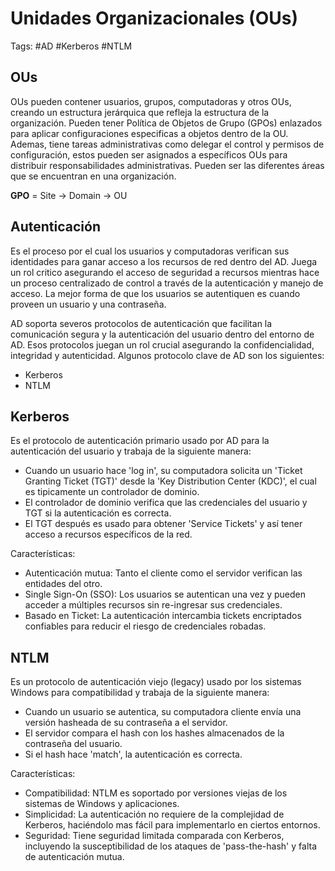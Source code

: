 # Unidades Organizacionales (OUs)

Tags: #AD #Kerberos #NTLM

## OUs

OUs pueden contener usuarios, grupos, computadoras y otros OUs, creando un estructura jerárquica que refleja la estructura de la organización.  Pueden tener Política de Objetos de Grupo (GPOs) enlazados para aplicar configuraciones especificas a objetos dentro de la OU. Ademas, tiene tareas administrativas como delegar el control y permisos de configuración, estos pueden ser asignados a específicos OUs para distribuir responsabilidades administrativas. Pueden ser las diferentes áreas que se encuentran en una organización. 

**GPO** = Site -> Domain -> OU

## Autenticación 

Es el proceso por el cual los usuarios y computadoras verifican sus identidades para ganar acceso a los recursos de red dentro del AD. Juega un rol critico asegurando el acceso de seguridad a recursos mientras hace un proceso centralizado de control a través de la autenticación y manejo de acceso. La mejor forma de que los usuarios se autentiquen es cuando proveen un usuario y una contraseña. 

AD soporta severos protocolos de autenticación que facilitan la comunicación segura y la autenticación del usuario dentro del entorno de AD. Esos protocolos juegan un rol crucial asegurando la confidencialidad, integridad y autenticidad. Algunos protocolo clave de AD son los siguientes:
* Kerberos
* NTLM

## Kerberos

Es el protocolo de autenticación primario usado por AD para la autenticación del usuario y trabaja de la siguiente manera:
* Cuando un usuario hace 'log in', su computadora solicita un 'Ticket Granting Ticket (TGT)' desde la 'Key Distribution Center (KDC)', el cual es tipicamente un controlador de dominio. 
* El controlador de dominio verifica que las credenciales del usuario y TGT si la autenticación es correcta. 
* El TGT después es usado para obtener 'Service Tickets' y así tener acceso a recursos específicos de la red. 

Características: 
* Autenticación mutua: Tanto el cliente como el servidor verifican las entidades del otro. 
* Single Sign-On (SSO): Los usuarios se autentican una vez y pueden acceder a múltiples recursos sin re-ingresar sus credenciales.  
* Basado en Ticket: La autenticación intercambia tickets encriptados  confiables para reducir el riesgo de credenciales robadas. 

## NTLM 

Es un protocolo de autenticación viejo (legacy) usado por los sistemas Windows  para compatibilidad y trabaja de la siguiente manera: 
* Cuando un usuario se autentica, su computadora cliente envía una versión hasheada de su contraseña a el servidor. 
* El servidor compara el hash con los hashes almacenados de la contraseña del usuario. 
* Si el hash hace 'match', la autenticación es correcta. 

Características: 
* Compatibilidad: NTLM es soportado por versiones viejas de los sistemas de Windows y aplicaciones. 
* Simplicidad: La autenticación no requiere de la complejidad de Kerberos, haciéndolo mas fácil para implementarlo en ciertos entornos.
* Seguridad: Tiene seguridad limitada comparada con Kerberos, incluyendo la susceptibilidad de los ataques de 'pass-the-hash' y falta de autenticación mutua. 